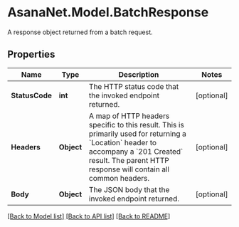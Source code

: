 # AsanaNet.Model.BatchResponse
A response object returned from a batch request.

## Properties

Name | Type | Description | Notes
------------ | ------------- | ------------- | -------------
**StatusCode** | **int** | The HTTP status code that the invoked endpoint returned. | [optional] 
**Headers** | **Object** | A map of HTTP headers specific to this result. This is primarily used for returning a &#x60;Location&#x60; header to accompany a &#x60;201 Created&#x60; result.  The parent HTTP response will contain all common headers. | [optional] 
**Body** | **Object** | The JSON body that the invoked endpoint returned. | [optional] 

[[Back to Model list]](../README.md#documentation-for-models) [[Back to API list]](../README.md#documentation-for-api-endpoints) [[Back to README]](../README.md)

